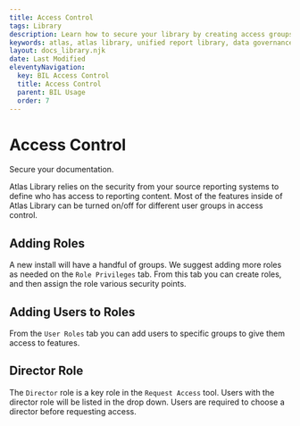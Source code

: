 ```yaml
---
title: Access Control
tags: Library
description: Learn how to secure your library by creating access groups and assigning permissions to users.
keywords: atlas, atlas library, unified report library, data governance, database, usage, access control, roles, permissions
layout: docs_library.njk
date: Last Modified
eleventyNavigation:
  key: BIL Access Control
  title: Access Control
  parent: BIL Usage
  order: 7
---
```


# Access Control

<p class="subtitle pb-5">Secure your documentation.</p>

Atlas Library relies on the security from your source reporting systems to define who has access to reporting content. Most of the features inside of Atlas Library can be turned on/off for different user groups in access control.

## Adding Roles

A new install will have a handful of groups. We suggest adding more roles as needed on the `Role Privileges` tab. From this tab you can create roles, and then assign the role various security points.

## Adding Users to Roles

From the `User Roles` tab you can add users to specific groups to give them access to features.

## Director Role

The `Director` role is a key role in the `Request Access` tool. Users with the director role will be listed in the drop down. Users are required to choose a director before requesting access.
